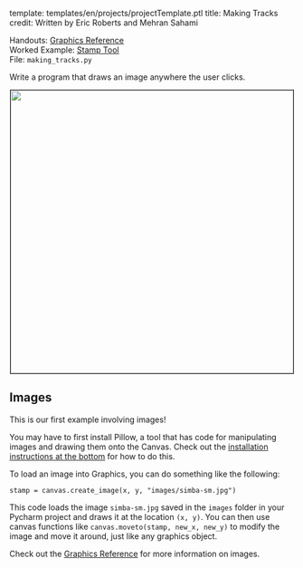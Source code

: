 template: templates/en/projects/projectTemplate.ptl
title: Making Tracks
credit: Written by Eric Roberts and Mehran Sahami

Handouts: [Graphics Reference]({{pathToRoot}}en/resources/graphics.html)<br/>
Worked Example: [Stamp Tool]({{pathToRoot}}en/projects/stampTool/)<br/>
File: `making_tracks.py`

Write a program that draws an image anywhere the user clicks.

<center>
  <img style="width:500px;border: 1px solid #000000" src="{{pathToRoot}}img/projects/makingTracks/demo.png">
</center>

## Images

This is our first example involving images!

You may have to first install Pillow, a tool that has code for manipulating images and drawing them onto the Canvas.  Check out the [installation instructions at the bottom]({{pathToRoot}}/en/resources/install.html#installing-graphics) for how to do this.

To load an image into Graphics, you can do something like the following:
```
stamp = canvas.create_image(x, y, "images/simba-sm.jpg")
```

This code loads the image `simba-sm.jpg` saved in the `images` folder in your Pycharm project and draws it at the location `(x, y)`. You can then use canvas functions like `canvas.moveto(stamp, new_x, new_y)` to modify the image and move it around, just like any graphics object.

Check out the [Graphics Reference]({{pathToRoot}}en/resources/graphics.html) for more information on images.
